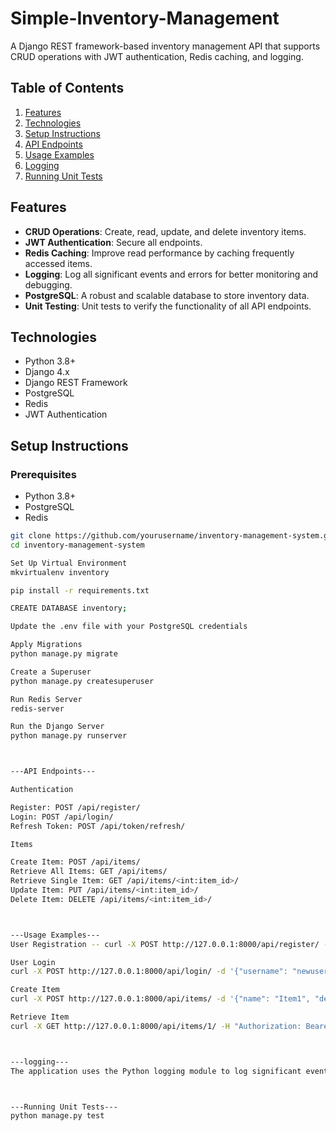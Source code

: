 # Simple-Inventory-Management


A Django REST framework-based inventory management API that supports CRUD operations with JWT authentication, Redis caching, and logging.

## Table of Contents
1. [Features](#features)
2. [Technologies](#technologies)
3. [Setup Instructions](#setup-instructions)
4. [API Endpoints](#api-endpoints)
5. [Usage Examples](#usage-examples)
6. [Logging](#logging)
7. [Running Unit Tests](#running-unit-tests)

## Features
- **CRUD Operations**: Create, read, update, and delete inventory items.
- **JWT Authentication**: Secure all endpoints.
- **Redis Caching**: Improve read performance by caching frequently accessed items.
- **Logging**: Log all significant events and errors for better monitoring and debugging.
- **PostgreSQL**: A robust and scalable database to store inventory data.
- **Unit Testing**: Unit tests to verify the functionality of all API endpoints.

## Technologies
- Python 3.8+
- Django 4.x
- Django REST Framework
- PostgreSQL
- Redis
- JWT Authentication

## Setup Instructions

### Prerequisites
- Python 3.8+
- PostgreSQL
- Redis


```bash
git clone https://github.com/yourusername/inventory-management-system.git
cd inventory-management-system

Set Up Virtual Environment
mkvirtualenv inventory

pip install -r requirements.txt

CREATE DATABASE inventory;

Update the .env file with your PostgreSQL credentials

Apply Migrations
python manage.py migrate

Create a Superuser
python manage.py createsuperuser

Run Redis Server
redis-server

Run the Django Server
python manage.py runserver



---API Endpoints---

Authentication

Register: POST /api/register/
Login: POST /api/login/
Refresh Token: POST /api/token/refresh/

Items

Create Item: POST /api/items/
Retrieve All Items: GET /api/items/
Retrieve Single Item: GET /api/items/<int:item_id>/
Update Item: PUT /api/items/<int:item_id>/
Delete Item: DELETE /api/items/<int:item_id>/



---Usage Examples---
User Registration -- curl -X POST http://127.0.0.1:8000/api/register/ -d '{"username": "newuser", "password": "password", "email": "user@example.com"}' -H "Content-Type: application/json"

User Login
curl -X POST http://127.0.0.1:8000/api/login/ -d '{"username": "newuser", "password": "password"}' -H "Content-Type: application/json"

Create Item
curl -X POST http://127.0.0.1:8000/api/items/ -d '{"name": "Item1", "description": "Description of Item1"}' -H "Authorization: Bearer <access_token>" -H "Content-Type: application/json"

Retrieve Item
curl -X GET http://127.0.0.1:8000/api/items/1/ -H "Authorization: Bearer <access_token>"



---logging---
The application uses the Python logging module to log significant events and errors. Logs are stored in the logs/inventory.log file. To create the log file, you need to ensure the logs directory exists; the log file will be created automatically when the application runs.



---Running Unit Tests---
python manage.py test
